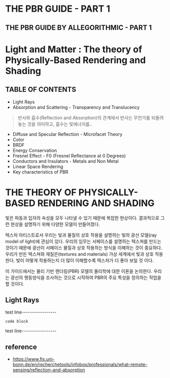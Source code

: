 THE PBR GUIDE - PART 1
===

THE PBR GUIDE BY ALLEGORITHMIC - PART 1
---

# Light and Matter : The theory of Physically-Based Rendering and Shading
## TABLE OF CONTENTS
* Light Rays
* Absorption and Scattering - Transparency and Translucency
> 반사와 흡수(Reflection and Absorption)의 관계에서
반사는 무언가를 되돌려놓는 것을 의미하고, 흡수는 빛에너지를..
* Diffuse and Specular Reflection - Microfacet Theory
* Color
* BRDF
* Energy Conservation
* Fresnel Effect - F0 (Fresnel Reflectance at 0 Degrees)
* Conductors and Insulators - Metals and Non Metal
* Linear Space Rendering
* Key characteristics of PBR


# THE THEORY OF PHYSICALLY-BASED RENDERING AND SHADING
  빛은 파동과 입자의 속성을 모두 나타낼 수 있기 때문에 복잡한 현상이다. 결과적으로 그런 현상을 설명하기 위해 다양한 모델이 만들어졌다.

  텍스처 아티스트로서 우리는 빛과 물질의 상호 작용을 설명하는 빛의 광선 모델(ray model of light)에 관심이 있다. 우리의 임무는 서페이스를 설명하는 텍스쳐를 만드는 것이기 때문에 광선이 서페이스 물질과 상호 작용하는 방식을 이해하는 것이 중요하다. 우리가 만든 텍스쳐와 재질은(textures and materials) 가상 세계에서 빛과 상호 작용한다. 빛이 어떻게 작용하는지 더 많이 이해할수록 텍스처가 더 좋아 보일 것 이다.

  이 가이드에서는 물리 기반 렌더링(PBR) 모델의 물리학에 대한 이론을 논의한다. 우리는 광선의 행동양식을 조사하는 것으로 시작하여 PBR의 주요 특성을 정의하는 작업을 할 것이다.

## Light Rays

















test line-----------------

    code block

test line-----------------

## reference
* <https://www.fis.uni-bonn.de/en/recherchetools/infobox/professionals/what-remote-sensing/reflection-and-absorption>
